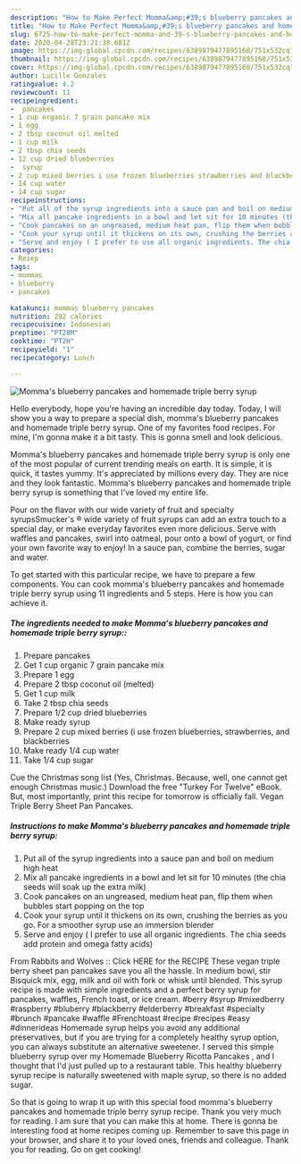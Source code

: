 ```yaml
---
description: "How to Make Perfect Momma&amp;#39;s blueberry pancakes and homemade triple berry syrup"
title: "How to Make Perfect Momma&amp;#39;s blueberry pancakes and homemade triple berry syrup"
slug: 6725-how-to-make-perfect-momma-and-39-s-blueberry-pancakes-and-homemade-triple-berry-syrup
date: 2020-04-28T23:21:38.681Z
image: https://img-global.cpcdn.com/recipes/6389879477895168/751x532cq70/mommas-blueberry-pancakes-and-homemade-triple-berry-syrup-recipe-main-photo.jpg
thumbnail: https://img-global.cpcdn.com/recipes/6389879477895168/751x532cq70/mommas-blueberry-pancakes-and-homemade-triple-berry-syrup-recipe-main-photo.jpg
cover: https://img-global.cpcdn.com/recipes/6389879477895168/751x532cq70/mommas-blueberry-pancakes-and-homemade-triple-berry-syrup-recipe-main-photo.jpg
author: Lucille Gonzales
ratingvalue: 4.2
reviewcount: 11
recipeingredient:
-  pancakes
- 1 cup organic 7 grain pancake mix
- 1 egg
- 2 tbsp coconut oil melted
- 1 cup milk
- 2 tbsp chia seeds
- 12 cup dried blueberries
-  syrup
- 2 cup mixed berries i use frozen blueberries strawberries and blackberries
- 14 cup water
- 14 cup sugar
recipeinstructions:
- "Put all of the syrup ingredients into a sauce pan and boil on medium high heat"
- "Mix all pancake ingredients in a bowl and let sit for 10 minutes (the chia seeds will soak up the extra milk)"
- "Cook pancakes on an ungreased, medium heat pan, flip them when bubbles start popping on the top"
- "Cook your syrup until it thickens on its own, crushing the berries as you go. For a smoother syrup use an immersion blender"
- "Serve and enjoy ( I prefer to use all organic ingredients. The chia seeds add protein and omega fatty acids)"
categories:
- Resep
tags:
- mommas
- blueberry
- pancakes

katakunci: mommas blueberry pancakes
nutrition: 292 calories
recipecuisine: Indonesian
preptime: "PT28M"
cooktime: "PT2H"
recipeyield: "1"
recipecategory: Lunch

---
```



![Momma&#39;s blueberry pancakes and homemade triple berry syrup](https://img-global.cpcdn.com/recipes/6389879477895168/751x532cq70/mommas-blueberry-pancakes-and-homemade-triple-berry-syrup-recipe-main-photo.jpg)

Hello everybody, hope you're having an incredible day today. Today, I will show you a way to prepare a special dish, momma&#39;s blueberry pancakes and homemade triple berry syrup. One of my favorites food recipes. For mine, I'm gonna make it a bit tasty. This is gonna smell and look delicious.

Momma&#39;s blueberry pancakes and homemade triple berry syrup is only one of the most popular of current trending meals on earth. It is simple, it is quick, it tastes yummy. It's appreciated by millions every day. They are nice and they look fantastic. Momma&#39;s blueberry pancakes and homemade triple berry syrup is something that I've loved my entire life.

Pour on the flavor with our wide variety of fruit and specialty syrupsSmucker&#39;s ® wide variety of fruit syrups can add an extra touch to a special day, or make everyday favorites even more delicious. Serve with waffles and pancakes, swirl into oatmeal, pour onto a bowl of yogurt, or find your own favorite way to enjoy! In a sauce pan, combine the berries, sugar and water.


To get started with this particular recipe, we have to prepare a few components. You can cook momma&#39;s blueberry pancakes and homemade triple berry syrup using 11 ingredients and 5 steps. Here is how you can achieve it.

##### The ingredients needed to make Momma&#39;s blueberry pancakes and homemade triple berry syrup::

1. Prepare  pancakes
1. Get 1 cup organic 7 grain pancake mix
1. Prepare 1 egg
1. Prepare 2 tbsp coconut oil (melted)
1. Get 1 cup milk
1. Take 2 tbsp chia seeds
1. Prepare 1/2 cup dried blueberries
1. Make ready  syrup
1. Prepare 2 cup mixed berries (i use frozen blueberries, strawberries, and blackberries
1. Make ready 1/4 cup water
1. Take 1/4 cup sugar


Cue the Christmas song list (Yes, Christmas. Because, well, one cannot get enough Christmas music.) Download the free &#34;Turkey For Twelve&#34; eBook. But, most importantly, print this recipe for tomorrow is officially fall. Vegan Triple Berry Sheet Pan Pancakes. 

##### Instructions to make Momma&#39;s blueberry pancakes and homemade triple berry syrup:

1. Put all of the syrup ingredients into a sauce pan and boil on medium high heat
1. Mix all pancake ingredients in a bowl and let sit for 10 minutes (the chia seeds will soak up the extra milk)
1. Cook pancakes on an ungreased, medium heat pan, flip them when bubbles start popping on the top
1. Cook your syrup until it thickens on its own, crushing the berries as you go. For a smoother syrup use an immersion blender
1. Serve and enjoy ( I prefer to use all organic ingredients. The chia seeds add protein and omega fatty acids)


From Rabbits and Wolves :: Click HERE for the RECIPE These vegan triple berry sheet pan pancakes save you all the hassle. In medium bowl, stir Bisquick mix, egg, milk and oil with fork or whisk until blended. This syrup recipe is made with simple ingredients and a perfect berry syrup for pancakes, waffles, French toast, or ice cream. #berry #syrup #mixedberry #raspberry #bluberry #blackberry #elderberry #breakfast #specialty #brunch #pancake #waffle #Frenchtoast #recipe #recipes #easy #dinnerideas Homemade syrup helps you avoid any additional preservatives, but if you are trying for a completely healthy syrup option, you can always substitute an alternative sweetener. I served this simple blueberry syrup over my Homemade Blueberry Ricotta Pancakes , and I thought that I&#39;d just pulled up to a restaurant table. This healthy blueberry syrup recipe is naturally sweetened with maple syrup, so there is no added sugar. 

So that is going to wrap it up with this special food momma&#39;s blueberry pancakes and homemade triple berry syrup recipe. Thank you very much for reading. I am sure that you can make this at home. There is gonna be interesting food at home recipes coming up. Remember to save this page in your browser, and share it to your loved ones, friends and colleague. Thank you for reading. Go on get cooking!

